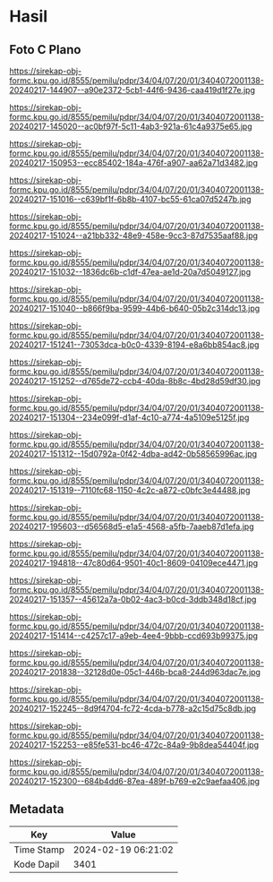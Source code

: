 # Hasil

## Foto C Plano

https://sirekap-obj-formc.kpu.go.id/8555/pemilu/pdpr/34/04/07/20/01/3404072001138-20240217-144907--a90e2372-5cb1-44f6-9436-caa419d1f27e.jpg

https://sirekap-obj-formc.kpu.go.id/8555/pemilu/pdpr/34/04/07/20/01/3404072001138-20240217-145020--ac0bf97f-5c11-4ab3-921a-61c4a9375e65.jpg

https://sirekap-obj-formc.kpu.go.id/8555/pemilu/pdpr/34/04/07/20/01/3404072001138-20240217-150953--ecc85402-184a-476f-a907-aa62a71d3482.jpg

https://sirekap-obj-formc.kpu.go.id/8555/pemilu/pdpr/34/04/07/20/01/3404072001138-20240217-151016--c639bf1f-6b8b-4107-bc55-61ca07d5247b.jpg

https://sirekap-obj-formc.kpu.go.id/8555/pemilu/pdpr/34/04/07/20/01/3404072001138-20240217-151024--a21bb332-48e9-458e-9cc3-87d7535aaf88.jpg

https://sirekap-obj-formc.kpu.go.id/8555/pemilu/pdpr/34/04/07/20/01/3404072001138-20240217-151032--1836dc6b-c1df-47ea-ae1d-20a7d5049127.jpg

https://sirekap-obj-formc.kpu.go.id/8555/pemilu/pdpr/34/04/07/20/01/3404072001138-20240217-151040--b866f9ba-9599-44b6-b640-05b2c314dc13.jpg

https://sirekap-obj-formc.kpu.go.id/8555/pemilu/pdpr/34/04/07/20/01/3404072001138-20240217-151241--73053dca-b0c0-4339-8194-e8a6bb854ac8.jpg

https://sirekap-obj-formc.kpu.go.id/8555/pemilu/pdpr/34/04/07/20/01/3404072001138-20240217-151252--d765de72-ccb4-40da-8b8c-4bd28d59df30.jpg

https://sirekap-obj-formc.kpu.go.id/8555/pemilu/pdpr/34/04/07/20/01/3404072001138-20240217-151304--234e099f-d1af-4c10-a774-4a5109e5125f.jpg

https://sirekap-obj-formc.kpu.go.id/8555/pemilu/pdpr/34/04/07/20/01/3404072001138-20240217-151312--15d0792a-0f42-4dba-ad42-0b58565996ac.jpg

https://sirekap-obj-formc.kpu.go.id/8555/pemilu/pdpr/34/04/07/20/01/3404072001138-20240217-151319--7110fc68-1150-4c2c-a872-c0bfc3e44488.jpg

https://sirekap-obj-formc.kpu.go.id/8555/pemilu/pdpr/34/04/07/20/01/3404072001138-20240217-195603--d56568d5-e1a5-4568-a5fb-7aaeb87d1efa.jpg

https://sirekap-obj-formc.kpu.go.id/8555/pemilu/pdpr/34/04/07/20/01/3404072001138-20240217-194818--47c80d64-9501-40c1-8609-04109ece4471.jpg

https://sirekap-obj-formc.kpu.go.id/8555/pemilu/pdpr/34/04/07/20/01/3404072001138-20240217-151357--45612a7a-0b02-4ac3-b0cd-3ddb348d18cf.jpg

https://sirekap-obj-formc.kpu.go.id/8555/pemilu/pdpr/34/04/07/20/01/3404072001138-20240217-151414--c4257c17-a9eb-4ee4-9bbb-ccd693b99375.jpg

https://sirekap-obj-formc.kpu.go.id/8555/pemilu/pdpr/34/04/07/20/01/3404072001138-20240217-201838--32128d0e-05c1-446b-bca8-244d963dac7e.jpg

https://sirekap-obj-formc.kpu.go.id/8555/pemilu/pdpr/34/04/07/20/01/3404072001138-20240217-152245--8d9f4704-fc72-4cda-b778-a2c15d75c8db.jpg

https://sirekap-obj-formc.kpu.go.id/8555/pemilu/pdpr/34/04/07/20/01/3404072001138-20240217-152253--e85fe531-bc46-472c-84a9-9b8dea54404f.jpg

https://sirekap-obj-formc.kpu.go.id/8555/pemilu/pdpr/34/04/07/20/01/3404072001138-20240217-152300--684b4dd6-87ea-489f-b769-e2c9aefaa406.jpg


## Metadata

| Key        | Value               |
| ---------- | ------------------- |
| Time Stamp | 2024-02-19 06:21:02 |
| Kode Dapil | 3401                |



